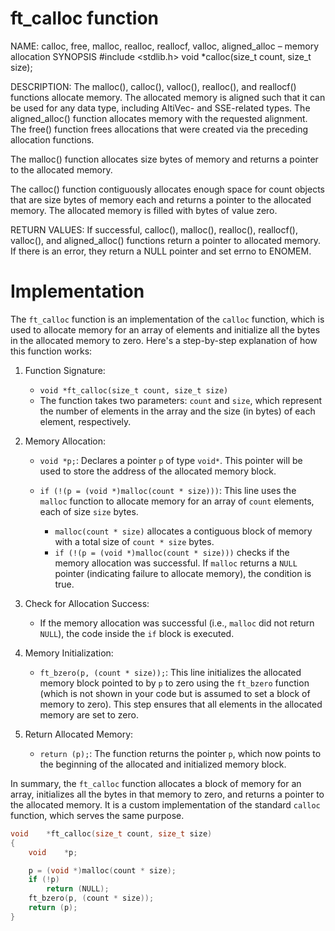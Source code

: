 # ft_calloc function

NAME: calloc, free, malloc, realloc, reallocf, valloc, aligned_alloc – memory allocation
SYNOPSIS
     #include <stdlib.h>
     void *calloc(size_t count, size_t size);

DESCRIPTION: The malloc(), calloc(), valloc(), realloc(), and reallocf() functions allocate memory.  The allocated memory is aligned such that it can be used for any data type, including AltiVec- and SSE-related types.  The aligned_alloc() function allocates memory with the requested alignment.  The free() function frees allocations that were created via the preceding allocation functions.

The malloc() function allocates size bytes of memory and returns a pointer to the allocated memory.

The calloc() function contiguously allocates enough space for count objects that are size bytes of memory each and returns a pointer to the allocated memory.  The allocated memory is filled with bytes of value zero.

RETURN VALUES: If successful, calloc(), malloc(), realloc(), reallocf(), valloc(), and aligned_alloc() functions return a pointer to allocated memory.  If there is an error, they return a NULL pointer and set errno to ENOMEM.

# Implementation

The `ft_calloc` function is an implementation of the `calloc` function, which is used to allocate memory for an array of elements and initialize all the bytes in the allocated memory to zero. Here's a step-by-step explanation of how this function works:

1. Function Signature:
   - `void *ft_calloc(size_t count, size_t size)`
   - The function takes two parameters: `count` and `size`, which represent the number of elements in the array and the size (in bytes) of each element, respectively.

2. Memory Allocation:
   - `void *p;`: Declares a pointer `p` of type `void*`. This pointer will be used to store the address of the allocated memory block.

   - `if (!(p = (void *)malloc(count * size)))`: This line uses the `malloc` function to allocate memory for an array of `count` elements, each of size `size` bytes.
     - `malloc(count * size)` allocates a contiguous block of memory with a total size of `count * size` bytes.
     - `if (!(p = (void *)malloc(count * size)))` checks if the memory allocation was successful. If `malloc` returns a `NULL` pointer (indicating failure to allocate memory), the condition is true.

3. Check for Allocation Success:
   - If the memory allocation was successful (i.e., `malloc` did not return `NULL`), the code inside the `if` block is executed.

4. Memory Initialization:
   - `ft_bzero(p, (count * size));`: This line initializes the allocated memory block pointed to by `p` to zero using the `ft_bzero` function (which is not shown in your code but is assumed to set a block of memory to zero). This step ensures that all elements in the allocated memory are set to zero.

5. Return Allocated Memory:
   - `return (p);`: The function returns the pointer `p`, which now points to the beginning of the allocated and initialized memory block.

In summary, the `ft_calloc` function allocates a block of memory for an array, initializes all the bytes in that memory to zero, and returns a pointer to the allocated memory. It is a custom implementation of the standard `calloc` function, which serves the same purpose.

```c
void	*ft_calloc(size_t count, size_t size)
{
	void	*p;

	p = (void *)malloc(count * size);
	if (!p)
		return (NULL);
	ft_bzero(p, (count * size));
	return (p);
}
```
